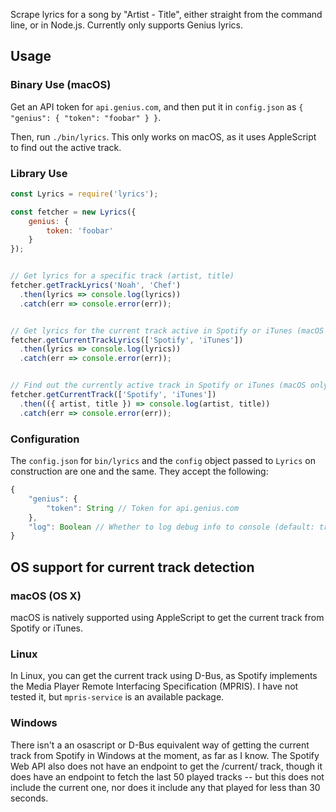 Scrape lyrics for a song by "Artist - Title", either straight from the command
line, or in Node.js. Currently only supports Genius lyrics.

## Usage
### Binary Use (macOS)
Get an API token for `api.genius.com`, and then put it in `config.json` as
`{ "genius": { "token": "foobar" } }`.

Then, run `./bin/lyrics`. This only works on macOS, as it uses AppleScript to
find out the active track.

### Library Use
```javascript
const Lyrics = require('lyrics');

const fetcher = new Lyrics({
    genius: {
        token: 'foobar'
    }
});


// Get lyrics for a specific track (artist, title)
fetcher.getTrackLyrics('Noah', 'Chef')
  .then(lyrics => console.log(lyrics))
  .catch(err => console.error(err));


// Get lyrics for the current track active in Spotify or iTunes (macOS only)
fetcher.getCurrentTrackLyrics(['Spotify', 'iTunes'])
  .then(lyrics => console.log(lyrics))
  .catch(err => console.error(err));


// Find out the currently active track in Spotify or iTunes (macOS only)
fetcher.getCurrentTrack(['Spotify', 'iTunes'])
  .then(({ artist, title }) => console.log(artist, title))
  .catch(err => console.error(err));
```

### Configuration
The `config.json` for `bin/lyrics` and the `config` object passed to `Lyrics`
on construction are one and the same. They accept the following:

```javascript
{
    "genius": {
        "token": String // Token for api.genius.com
    },
    "log": Boolean // Whether to log debug info to console (default: true)
}
```

## OS support for current track detection
### macOS (OS X)
macOS is natively supported using AppleScript to get the current track from
Spotify or iTunes.

### Linux
In Linux, you can get the current track using D-Bus, as Spotify implements the 
Media Player Remote Interfacing Specification (MPRIS). I have not tested it,
but `mpris-service` is an available package.

### Windows
There isn't a an osascript or D-Bus equivalent way of getting the current track
from Spotify in Windows at the moment, as far as I know. The Spotify Web API
also does not have an endpoint to get the /current/ track, though it does have
an endpoint to fetch the last 50 played tracks -- but this does not include the
current one, nor does it include any that played for less than 30 seconds.
